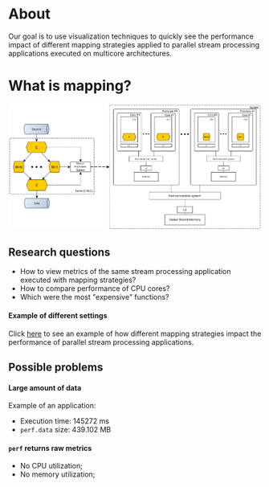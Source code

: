 # About

Our goal is to use visualization techniques to quickly see the performance impact of different mapping strategies applied to parallel stream processing applications executed on multicore architectures.

# What is mapping?

<img src="images/mapping.png" width="600"/>

## Research questions

- How to view metrics of the same stream processing application executed with mapping strategies?
- How to compare performance of CPU cores?
- Which were the most "expensive" functions?

#### Example of different settings

Click [here](src/applications/simple-test/analysis/plot-data.ipynb) to see an example of how different mapping strategies impact the performance of parallel stream processing applications.

## Possible problems

#### Large amount of data

Example of an application:

- Execution time: 145272 ms
- `perf.data` size: 439.102 MB

#### `perf` returns raw metrics

- No CPU utilization;
- No memory utilization;
